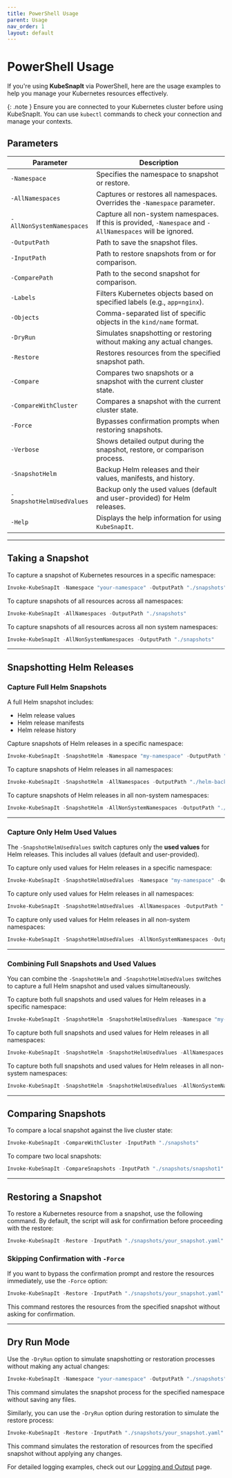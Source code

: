 ```yaml
---
title: PowerShell Usage
parent: Usage
nav_order: 1
layout: default
---
```


# PowerShell Usage

If you're using **KubeSnapIt** via PowerShell, here are the usage examples to help you manage your Kubernetes resources effectively.

{: .note }
Ensure you are connected to your Kubernetes cluster before using KubeSnapIt. You can use `kubectl` commands to check your connection and manage your contexts.

## Parameters

| Parameter                  | Description                                                                 |
|----------------------------|-----------------------------------------------------------------------------|
| `-Namespace`               | Specifies the namespace to snapshot or restore.                             |
| `-AllNamespaces`           | Captures or restores all namespaces. Overrides the `-Namespace` parameter.   |
| `-AllNonSystemNamespaces`  | Capture all non-system namespaces. If this is provided, `-Namespace` and `-AllNamespaces` will be ignored. |
| `-OutputPath`              | Path to save the snapshot files.                                             |
| `-InputPath`               | Path to restore snapshots from or for comparison.                           |
| `-ComparePath`             | Path to the second snapshot for comparison.                                 |
| `-Labels`                  | Filters Kubernetes objects based on specified labels (e.g., `app=nginx`).   |
| `-Objects`                 | Comma-separated list of specific objects in the `kind/name` format.          |
| `-DryRun`                  | Simulates snapshotting or restoring without making any actual changes.       |
| `-Restore`                 | Restores resources from the specified snapshot path.                        |
| `-Compare`                 | Compares two snapshots or a snapshot with the current cluster state.         |
| `-CompareWithCluster`      | Compares a snapshot with the current cluster state.                         |
| `-Force`                   | Bypasses confirmation prompts when restoring snapshots.                     |
| `-Verbose`                 | Shows detailed output during the snapshot, restore, or comparison process.   |
| `-SnapshotHelm`            | Backup Helm releases and their values, manifests, and history.              |
| `-SnapshotHelmUsedValues`  | Backup only the used values (default and user-provided) for Helm releases.   |
| `-Help`                    | Displays the help information for using `KubeSnapIt`.                       |

---

## Taking a Snapshot

To capture a snapshot of Kubernetes resources in a specific namespace:

```powershell
Invoke-KubeSnapIt -Namespace "your-namespace" -OutputPath "./snapshots"
```

To capture snapshots of all resources across all namespaces:

```powershell
Invoke-KubeSnapIt -AllNamespaces -OutputPath "./snapshots"
```

To capture snapshots of all resources across all non system namespaces:

```powershell
Invoke-KubeSnapIt -AllNonSystemNamespaces -OutputPath "./snapshots"
```

---

## Snapshotting Helm Releases

### Capture Full Helm Snapshots
A full Helm snapshot includes:
- Helm release values
- Helm release manifests
- Helm release history

Capture snapshots of Helm releases in a specific namespace:

```powershell
Invoke-KubeSnapIt -SnapshotHelm -Namespace "my-namespace" -OutputPath "./helm-backups"
```

To capture snapshots of Helm releases in all namespaces:

```powershell
Invoke-KubeSnapIt -SnapshotHelm -AllNamespaces -OutputPath "./helm-backups"
```

To capture snapshots of Helm releases in all non-system namespaces:

```powershell
Invoke-KubeSnapIt -SnapshotHelm -AllNonSystemNamespaces -OutputPath "./helm-backups"
```

---

### Capture Only Helm Used Values
The `-SnapshotHelmUsedValues` switch captures only the **used values** for Helm releases. This includes all values (default and user-provided).

To capture only used values for Helm releases in a specific namespace:

```powershell
Invoke-KubeSnapIt -SnapshotHelmUsedValues -Namespace "my-namespace" -OutputPath "./helm-backups"
```

To capture only used values for Helm releases in all namespaces:

```powershell
Invoke-KubeSnapIt -SnapshotHelmUsedValues -AllNamespaces -OutputPath "./helm-backups"
```

To capture only used values for Helm releases in all non-system namespaces:

```powershell
Invoke-KubeSnapIt -SnapshotHelmUsedValues -AllNonSystemNamespaces -OutputPath "./helm-backups"
```

---

### Combining Full Snapshots and Used Values
You can combine the `-SnapshotHelm` and `-SnapshotHelmUsedValues` switches to capture a full Helm snapshot and used values simultaneously.

To capture both full snapshots and used values for Helm releases in a specific namespace:

```powershell
Invoke-KubeSnapIt -SnapshotHelm -SnapshotHelmUsedValues -Namespace "my-namespace" -OutputPath "./helm-backups"
```

To capture both full snapshots and used values for Helm releases in all namespaces:

```powershell
Invoke-KubeSnapIt -SnapshotHelm -SnapshotHelmUsedValues -AllNamespaces -OutputPath "./helm-backups"
```

To capture both full snapshots and used values for Helm releases in all non-system namespaces:

```powershell
Invoke-KubeSnapIt -SnapshotHelm -SnapshotHelmUsedValues -AllNonSystemNamespaces -OutputPath "./helm-backups"
```

---

## Comparing Snapshots

To compare a local snapshot against the live cluster state:

```powershell
Invoke-KubeSnapIt -CompareWithCluster -InputPath "./snapshots"
```

To compare two local snapshots:

```powershell
Invoke-KubeSnapIt -CompareSnapshots -InputPath "./snapshots/snapshot1" -ComparePath "./snapshots/snapshot2"
```

---

## Restoring a Snapshot

To restore a Kubernetes resource from a snapshot, use the following command. By default, the script will ask for confirmation before proceeding with the restore:

```powershell
Invoke-KubeSnapIt -Restore -InputPath "./snapshots/your_snapshot.yaml"
```

### Skipping Confirmation with `-Force`

If you want to bypass the confirmation prompt and restore the resources immediately, use the `-Force` option:

```powershell
Invoke-KubeSnapIt -Restore -InputPath "./snapshots/your_snapshot.yaml" -Force
```

This command restores the resources from the specified snapshot without asking for confirmation.

---

## Dry Run Mode

Use the `-DryRun` option to simulate snapshotting or restoration processes without making any actual changes:

```powershell
Invoke-KubeSnapIt -Namespace "your-namespace" -OutputPath "./snapshots" -DryRun
```

This command simulates the snapshot process for the specified namespace without saving any files.

Similarly, you can use the `-DryRun` option during restoration to simulate the restore process:

```powershell
Invoke-KubeSnapIt -Restore -InputPath "./snapshots/your_snapshot.yaml" -DryRun
```

This command simulates the restoration of resources from the specified snapshot without applying any changes.

For detailed logging examples, check out our [Logging and Output](../logging-output) page.